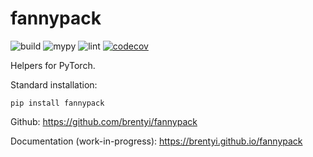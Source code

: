 # fannypack

![build](https://github.com/brentyi/fannypack/workflows/build/badge.svg)
![mypy](https://github.com/brentyi/fannypack/workflows/mypy/badge.svg?branch=master)
![lint](https://github.com/brentyi/fannypack/workflows/lint/badge.svg)
[![codecov](https://codecov.io/gh/brentyi/fannypack/branch/master/graph/badge.svg)](https://codecov.io/gh/brentyi/fannypack)

Helpers for PyTorch.

Standard installation:
```
pip install fannypack
```

Github:
https://github.com/brentyi/fannypack

Documentation (work-in-progress):
https://brentyi.github.io/fannypack
